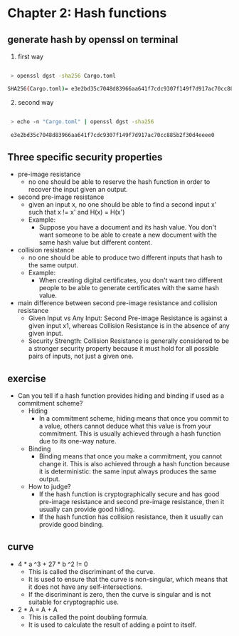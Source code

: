 # Chapter 2: Hash functions


## generate hash by openssl on terminal

1. first way
```bash

 > openssl dgst -sha256 Cargo.toml

SHA256(Cargo.toml)= e3e2bd35c7048d83966aa641f7cdc9307f149f7d917ac70cc885b2f30d4eeee0

```

2. second way
```bash

 > echo -n "Cargo.toml" | openssl dgst -sha256
 
 e3e2bd35c7048d83966aa641f7cdc9307f149f7d917ac70cc885b2f30d4eeee0

```

## Three specific security properties

- pre-image resistance
  - no one should be able to reserve the hash function in order to recover the input given an output.
- second pre-image resistance
  - given an input x, no one should be able to find a second input x' such that x != x' and H(x) = H(x')
  - Example:
    - Suppose you have a document and its hash value. You don't want someone to be able to create a new document with the same hash value but different content.
- collision resistance
  - no one should be able to produce two different inputs that hash to the same output.
  - Example:
    - When creating digital certificates, you don't want two different people to be able to generate certificates with the same hash value.
- main difference between second pre-image resistance and collision resistance
  - Given Input vs Any Input: Second Pre-image Resistance is against a given input x1, whereas Collision Resistance is in the absence of any given input.
  - Security Strength: Collision Resistance is generally considered to be a stronger security property because it must hold for all possible pairs of inputs, not just a given one.

## exercise

- Can you tell if a hash function provides hiding and binding if used as a commitment scheme?
  - Hiding
    - In a commitment scheme, hiding means that once you commit to a value, others cannot deduce what this value is from your commitment. This is usually achieved through a hash function due to its one-way nature.
  - Binding
    - Binding means that once you make a commitment, you cannot change it. This is also achieved through a hash function because it is deterministic: the same input always produces the same output.
  - How to judge?
    - If the hash function is cryptographically secure and has good pre-image resistance and second pre-image resistance, then it usually can provide good hiding.
    - If the hash function has collision resistance, then it usually can provide good binding.

## curve

- 4 * a ^3 + 27 * b ^2 != 0
  - This is called the discriminant of the curve.
  - It is used to ensure that the curve is non-singular, which means that it does not have any self-intersections.
  - If the discriminant is zero, then the curve is singular and is not suitable for cryptographic use.
- 2 * A = A + A
  - This is called the point doubling formula.
  - It is used to calculate the result of adding a point to itself.